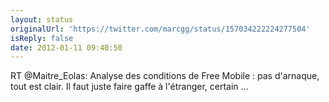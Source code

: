 ```yaml
---
layout: status
originalUrl: 'https://twitter.com/marcgg/status/157034222224277504'
isReply: false
date: 2012-01-11 09:40:50
---
```


RT @Maitre_Eolas: Analyse des conditions de Free Mobile : pas d'arnaque, tout est clair. Il faut juste faire gaffe à l'étranger, certain ...
